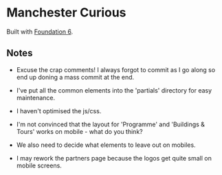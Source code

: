 # Manchester Curious


Built with [Foundation 6](http://foundation.zurb.com/sites/docs/). 

## Notes

- Excuse the crap comments! I always forgot to commit as I go along so end up doning a mass commit at the end.

- I've put all the common elements into the 'partials' directory for easy maintenance.

- I haven't optimised the js/css.

- I'm not convinced that the layout for 'Programme' and 'Buildings & Tours' works on mobile - what do you think?

- We also need to decide what elements to leave out on mobiles.

- I may rework the partners page because the logos get quite small on mobile screens.

